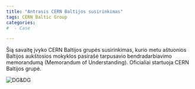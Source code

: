 ```yaml
---
title: "Antrasis CERN Baltijos susirinkimas"
tags: CERN Baltic Group
categories:
#  - Case

---
```


Šią savaitę įvyko CERN Baltijos grupės susirinkimas, kurio metu aštuonios 
Baltijos aukštosios mokyklos pasirašė tarpusavio bendradarbiavimo memorandumą 
(Memorandum of Understanding).
Oficialiai startuoja CERN Baltijos grupė.

![DG&DG](/assets/images/20180431/201803-129_01_1080.jpg "CERN Baltijo grupės
dalyviai. Iš antrojo CBG susirinkimo.")
